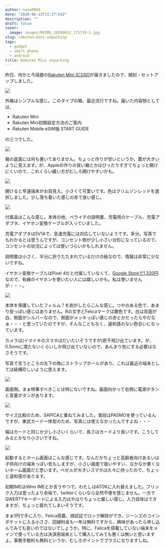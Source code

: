```yaml
---
author: nasa9084
date: "2020-06-13T11:27:54Z"
description: ""
draft: false
cover:
  image: images/MVIMG_20200612_175719-1.jpg
slug: rakuten-mini-unpacking
tags:
  - gadget
  - smart phone
  - android
title: Rakuten Mini unpacking
---
```



昨日、何かと今話題の[Rakuten Mini (C330)](https://network.mobile.rakuten.co.jp/product/smartphone/rakuten-mini/)が届きましたので、開封・セットアップしました。

![](images/IMG_20200612_172921.jpg)

外箱はシンプルな感じ。このタイプの箱、最近流行ですね。届いた内容物としては、
* Rakuten Mini
* Rakuten Mini初期設定方法のご案内
* Rakuten Mobile eSIM版 START GUIDE

の三つでした。

![](images/IMG_20200612_172937.jpg)

箱の底面には何も書いてありません。ちょっと作りが甘いというか、蓋が大きいように見えます。が、Appleの作りの良い箱とかはぴったりすぎてちょっと開けにくいので、これくらい緩い方がむしろ開けやすいかも。

![](images/IMG_20200612_173001.jpg)

開けると早速端末がお目見え。小さくて可愛いです。色はクリムゾンレッドを選択しました。少し落ち着いた感じの赤で良い感じ。

![](images/IMG_20200612_173119.jpg)

付属品はこんな感じ。本体の他、ペライチの説明書、充電用のケーブル、充電アダプタ、イヤホン変換ケーブルが入っていました。

充電アダプタは5V1Aで、急速充電には対応していないようです。多分。写真でもわかるとは思うんですが、コンセント側が少し小さい台形になっているので、コンセントの状況によっては使いづらいかもしれません。

説明書は小さく、半分に折りたたまれているだけの紙なので、情報は非常に少ないですね。

イヤホン変換ケーブルはPixel 4だと付属していなくて、[Google Storeで1,320円](https://store.google.com/jp/product/usb_c_headphone_adapter)なので、有線のイヤホンを使いたい人には嬉しいかも。私は使いませんが・・・。

![](images/IMG_20200612_173315.jpg)

本体を保護していたフィルム？を剥がしたらこんな感じ。つやのある色で、あまり安っぽい感じはありません。Rの文字とFelicaマークは銀色です。白は背面が白、側面がシルバーなので、側面がメッキっぽい感じの赤とかだったらやだなぁ・・・と思っていたのですが、そんなこともなく、違和感のない色合いになっています。

カメラは(イマドキのスマホはだいたいそうですが)若干飛び出ています。が、0.5mmに満たないくらいしか飛び出ていないので、あんまり気にする必要はなさそうです。

写真で言うところの左下の角にストラップホールがあり、これは最近の端末としては結構珍しいように思えます。

![](images/IMG_20200612_173351.jpg)

画面側。まぁ特筆すべきことは特にないですね。画面向かって右側に電源ボタンと音量ボタンがあります。

![](images/IMG_20200612_182704.jpg)

サイズ比較のため、SAPICAと重ねてみました。普段はPASMOを使っているんですが、東武カード一体型のため、写真には使えなかったんですよね・・・

幅はカードと同じか少し小さいくらいで、長さはカードより長いです。こうしてみるとかなり小さいですね。

![](images/MVIMG_20200612_175719.jpg)

起動するとホーム画面はこんな感じです。なんだかちょっと高齢者向けあるいは子供向けの端末っぽい気もしますが、小さい画面で扱いやすい、なかなか悪くないホーム画面だと思います。ベゼルが大きいスマホは久々に持ったので、ちょっと違和感があります。

初期IMEはiWnn IMEとか言うやつで、わたしはATOKに入れ替えました。フリック入力は思ったより余裕で、twitterくらいなら全然不便を感じません。一方でQWERTYキーボードによる入力はやはりちょっと厳しい感じ。入力自体はできますが、ちょっと疲れてしまいそうです。

まぁ1円で手に入り、Felica搭載、顔認証でロック解除ができ、ジーンズのコインポケットに入る小ささ、回線料金も一年は無料ですから、興味があったら申し込んでみても良いのではないでしょうか。特に、Falicaを搭載していない端末をメインで使っている方は決済用端末として購入してみても悪くは無いと思いますよ。事務手数料も無料というか、むしろポイントでプラスになりますしね。



